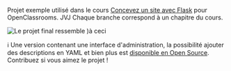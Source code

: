 Projet exemple utilisé dans le cours [Concevez un site avec Flask](http://www.openclassrooms.com) pour OpenClassrooms.
JVJ
Chaque branche correspond à un chapitre du cours.

![Le projet final ressemble )à ceci ](https://raw.githubusercontent.com/celine-m-s/flask_test_app/master/animation.gif)

:information_source: Une version contenant une interface d'administration, la possibilité ajouter des descriptions en YAML et bien plus est [disponible en Open Source](https://github.com/celine-m-s/le_test_ultime). Contribuez si vous aimez le projet ! 
